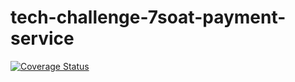 # tech-challenge-7soat-payment-service

[![Coverage Status](https://coveralls.io/repos/github/rafaelsmonte/tech-challenge-7soat-payment-service/badge.svg)](https://coveralls.io/github/rafaelsmonte/tech-challenge-7soat-payment-service)